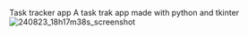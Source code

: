 Task tracker app
A task trak app made with python and tkinter
![240823_18h17m38s_screenshot](https://github.com/user-attachments/assets/24823352-b5d5-4287-9e81-3df4100a799e)
